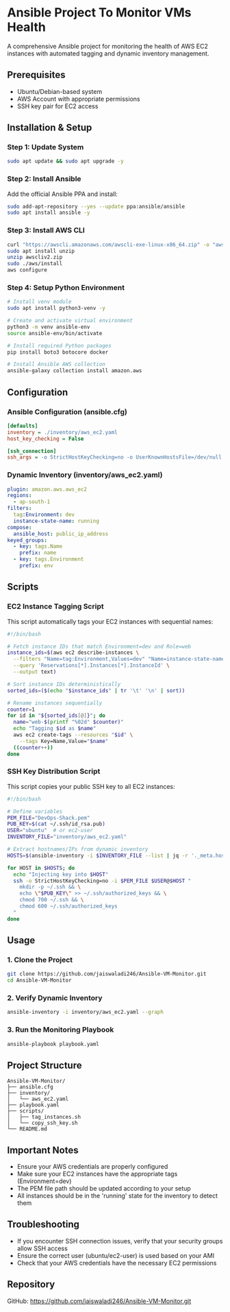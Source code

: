 # Ansible Project To Monitor VMs Health

A comprehensive Ansible project for monitoring the health of AWS EC2 instances with automated tagging and dynamic inventory management.

## Prerequisites

- Ubuntu/Debian-based system
- AWS Account with appropriate permissions
- SSH key pair for EC2 access

## Installation & Setup

### Step 1: Update System
```bash
sudo apt update && sudo apt upgrade -y
```

### Step 2: Install Ansible
Add the official Ansible PPA and install:
```bash
sudo add-apt-repository --yes --update ppa:ansible/ansible
sudo apt install ansible -y
```

### Step 3: Install AWS CLI
```bash
curl "https://awscli.amazonaws.com/awscli-exe-linux-x86_64.zip" -o "awscliv2.zip"
sudo apt install unzip
unzip awscliv2.zip
sudo ./aws/install
aws configure
```

### Step 4: Setup Python Environment
```bash
# Install venv module
sudo apt install python3-venv -y

# Create and activate virtual environment
python3 -m venv ansible-env
source ansible-env/bin/activate

# Install required Python packages
pip install boto3 botocore docker

# Install Ansible AWS collection
ansible-galaxy collection install amazon.aws
```

## Configuration

### Ansible Configuration (ansible.cfg)
```ini
[defaults]
inventory = ./inventory/aws_ec2.yaml
host_key_checking = False

[ssh_connection]
ssh_args = -o StrictHostKeyChecking=no -o UserKnownHostsFile=/dev/null
```

### Dynamic Inventory (inventory/aws_ec2.yaml)
```yaml
plugin: amazon.aws.aws_ec2
regions:
  - ap-south-1
filters:
  tag:Environment: dev
  instance-state-name: running
compose:
  ansible_host: public_ip_address
keyed_groups:
  - key: tags.Name
    prefix: name
  - key: tags.Environment
    prefix: env
```

## Scripts

### EC2 Instance Tagging Script
This script automatically tags your EC2 instances with sequential names:

```bash
#!/bin/bash

# Fetch instance IDs that match Environment=dev and Role=web
instance_ids=$(aws ec2 describe-instances \
  --filters "Name=tag:Environment,Values=dev" "Name=instance-state-name,Values=running" \
  --query 'Reservations[*].Instances[*].InstanceId' \
  --output text)

# Sort instance IDs deterministically
sorted_ids=($(echo "$instance_ids" | tr '\t' '\n' | sort))

# Rename instances sequentially
counter=1
for id in "${sorted_ids[@]}"; do
  name="web-$(printf "%02d" $counter)"
  echo "Tagging $id as $name"
  aws ec2 create-tags --resources "$id" \
    --tags Key=Name,Value="$name"
  ((counter++))
done
```

### SSH Key Distribution Script
This script copies your public SSH key to all EC2 instances:

```bash
#!/bin/bash

# Define variables
PEM_FILE="DevOps-Shack.pem"
PUB_KEY=$(cat ~/.ssh/id_rsa.pub)
USER="ubuntu"  # or ec2-user
INVENTORY_FILE="inventory/aws_ec2.yaml"

# Extract hostnames/IPs from dynamic inventory
HOSTS=$(ansible-inventory -i $INVENTORY_FILE --list | jq -r '._meta.hostvars | keys[]')

for HOST in $HOSTS; do
  echo "Injecting key into $HOST"
  ssh -o StrictHostKeyChecking=no -i $PEM_FILE $USER@$HOST "
    mkdir -p ~/.ssh && \
    echo \"$PUB_KEY\" >> ~/.ssh/authorized_keys && \
    chmod 700 ~/.ssh && \
    chmod 600 ~/.ssh/authorized_keys
  "
done
```

## Usage

### 1. Clone the Project
```bash
git clone https://github.com/jaiswaladi246/Ansible-VM-Monitor.git
cd Ansible-VM-Monitor
```

### 2. Verify Dynamic Inventory
```bash
ansible-inventory -i inventory/aws_ec2.yaml --graph
```

### 3. Run the Monitoring Playbook
```bash
ansible-playbook playbook.yaml
```

## Project Structure
```
Ansible-VM-Monitor/
├── ansible.cfg
├── inventory/
│   └── aws_ec2.yaml
├── playbook.yaml
├── scripts/
│   ├── tag_instances.sh
│   └── copy_ssh_key.sh
└── README.md
```

## Important Notes

- Ensure your AWS credentials are properly configured
- Make sure your EC2 instances have the appropriate tags (Environment=dev)
- The PEM file path should be updated according to your setup
- All instances should be in the 'running' state for the inventory to detect them

## Troubleshooting

- If you encounter SSH connection issues, verify that your security groups allow SSH access
- Ensure the correct user (ubuntu/ec2-user) is used based on your AMI
- Check that your AWS credentials have the necessary EC2 permissions

## Repository
GitHub: https://github.com/jaiswaladi246/Ansible-VM-Monitor.git